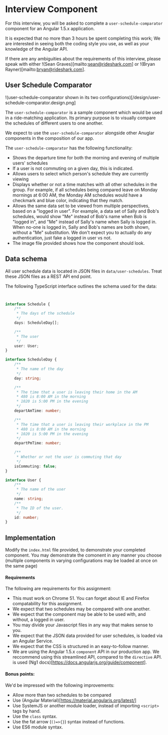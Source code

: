 # Interview Component

For this interview, you will be asked to complete a `user-schedule-comparator` component for an Angular 1.5.x application.

It is expected that no more than 3 hours be spent completing this work; We are interested in seeing both the coding style you use, as well as your knowledge of the Angular API.

If there are any ambiguities about the requirements of this interview, please speak with either !(Sean Graves)[mailto:sean@rideshark.com] or !(Bryan Rayner)[mailto:bryan@rideshark.com].

## User Schedule Comparator
!(user-schedule-comparator shown in its two configurations)[/design/user-schedule-comparator.design.png]

The `user-schedule-comparator` is a sample component which would be used in a ride-matching application. Its 
primary purpose is to visually compare the schedules of different users to one another.

We expect to use the `user-schedule-comparator` alongside other Anuglar components in the composition of our app.

The `user-schedule-comparator` has the following functionality:

 - Shows the departure time for both the morning and evening of multiple users' schedules
 - If a user is not commuting on a given day, this is indicated.
 - Allows users to select which person's schedule they are currently viewing
 - Displays whether or not a time matches with all other schedules in the group. 
   For example, if all schedules being compared leave on Monday mornings at 6:00 AM, the Monday AM schedules would have a checkmark and blue color, indicating that they match.
 - Allows the same data set to be viewed from multiple perspectives, based on a "logged in user".
   For example, a data set of Sally and Bob's schedules, would show "Me" instead of Bob's name when Bob is "logged in", and "Me" instead of Sally's name when Sally is logged in.
   When no-one is logged in, Sally and Bob's names are both shown, without a "Me" substitution.
   We don't expect you to actually do any authentication, just fake a logged in user vs not.
 - The image file provided shows how the component should look.

## Data schema

All user schedule data is located in JSON files in `data/user-schedules`. Treat these JSON files as a REST API end point.

The following TypeScript interface outlines the schema used for the data:
````ts 


interface Schedule {
    /**
     * The days of the schedule
     */
    days: ScheduleDay[];

    /**
     * The user
     */
    user: User;
}

interface ScheduleDay {
    /**
     * The name of the day
     */
    day: string;

    /**
     * The time that a user is leaving their home in the AM 
     * 480 is 8:00 AM in the morning
     * 1020 is 5:00 PM in the evening
     */
    departAmTime: number;

    /**
     * The time that a user is leaving their workplace in the PM 
     * 480 is 8:00 AM in the morning
     * 1020 is 5:00 PM in the evening
     */
    departPmTime: number;

    /**
     * Whether or not the user is commuting that day
     */
    isCommuting: false;
}

interface User {
    /**
     * The name of the user
     */
    name: string;
    /**
     * The ID of the user.
     */
    id: number;
}


````

 

## Implementation

Modify the `index.html` file provided, to demonstrate your completed component. 
You may demonstrate the comonent in any manner you choose (multiple components in 
varying configurations may be loaded at once on the same page)

#### Requirements
The following are requirements for this assignment:
 - This must work on Chrome 51. You can forget about IE and Firefox compatability for this assignment.
 - We expect that two schedules may be compared with one another.
 - We expect that the component may be able to be used with, and without, a logged in user.
 - You may divide your Javascript files in any way that makes sense to you.
 - We expect that the JSON data provided for user schedules, is loaded via an Angular Service.
 - We expect that the CSS is structured in an easy-to-follow manner.
 - We are using the Angular 1.5.x `component` API in our production app. 
   We reccommend using this streamlined API, compared to the `directive` API. is used (Ng1 docs)[https://docs.angularjs.org/guide/component].

#### Bonus points:
We'd be impressed with the following improvements:

 - Allow more than two schedules to be compared
 - Use (Angular Material)[https://material.angularjs.org/latest/]
 - Use SystemJS or another module loader, instead of importing `<script>` tags by hand.
 - Use the `class` syntax.
 - Use the fat arrow (`()=>{}`) syntax instead of functions.
 - Use ES6 module syntax.
